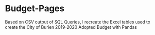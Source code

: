 # Budget-Pages
Based on CSV output of SQL Queries, I recreate the Excel tables used to create the City of Burien 2019-2020 Adopted Budget with Pandas
